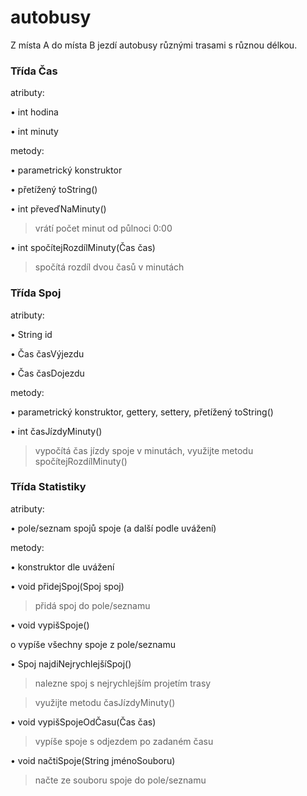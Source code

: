 # autobusy
Z místa A do místa B jezdí autobusy různými trasami s různou délkou.

### Třída Čas

atributy: 

  • int hodina
  
  • int minuty

metody:

• parametrický konstruktor

• přetížený toString()

• int převeďNaMinuty()

> vrátí počet minut od půlnoci 0:00

• int spočítejRozdílMinuty(Čas čas)

> spočítá rozdíl dvou časů v minutách

### Třída Spoj

atributy:

• String id

• Čas časVýjezdu

• Čas časDojezdu

metody:

• parametrický konstruktor, gettery, settery, přetížený toString()

• int časJízdyMinuty()

> vypočítá čas jízdy spoje v minutách, využijte metodu spočítejRozdílMinuty()

### Třída Statistiky
atributy:

• pole/seznam spojů spoje (a další podle uvážení)

metody:

• konstruktor dle uvážení

• void přidejSpoj(Spoj spoj)

> přidá spoj do pole/seznamu

• void vypišSpoje()

o vypíše všechny spoje z pole/seznamu

• Spoj najdiNejrychlejšíSpoj()

> nalezne spoj s nejrychlejším projetím trasy

> využijte metodu časJízdyMinuty()

• void vypišSpojeOdČasu(Čas čas)

> vypíše spoje s odjezdem po zadaném času

• void načtiSpoje(String jménoSouboru)

> načte ze souboru spoje do pole/seznamu
